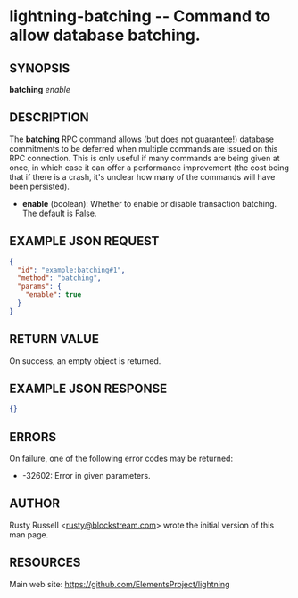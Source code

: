 lightning-batching -- Command to allow database batching.
=========================================================

SYNOPSIS
--------

**batching** *enable* 

DESCRIPTION
-----------

The **batching** RPC command allows (but does not guarantee!) database commitments to be deferred when multiple commands are issued on this RPC connection. This is only useful if many commands are being given at once, in which case it can offer a performance improvement (the cost being that if there is a crash, it's unclear how many of the commands will have been persisted).

- **enable** (boolean): Whether to enable or disable transaction batching. The default is False.

EXAMPLE JSON REQUEST
--------------------

```json
{
  "id": "example:batching#1",
  "method": "batching",
  "params": {
    "enable": true
  }
}
```

RETURN VALUE
------------

On success, an empty object is returned.

EXAMPLE JSON RESPONSE
---------------------

```json
{}
```

ERRORS
------

On failure, one of the following error codes may be returned:

- -32602: Error in given parameters.

AUTHOR
------

Rusty Russell <<rusty@blockstream.com>> wrote the initial version of this man page.

RESOURCES
---------

Main web site: <https://github.com/ElementsProject/lightning>
